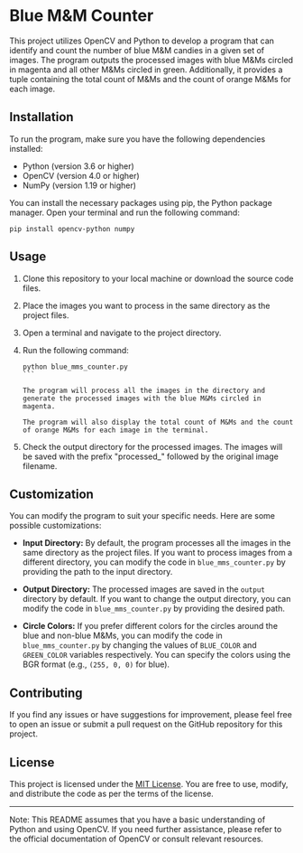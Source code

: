 # Blue M&M Counter

This project utilizes OpenCV and Python to develop a program that can identify and count the number of blue M&M candies in a given set of images. The program outputs the processed images with blue M&Ms circled in magenta and all other M&Ms circled in green. Additionally, it provides a tuple containing the total count of M&Ms and the count of orange M&Ms for each image.

## Installation

To run the program, make sure you have the following dependencies installed:

- Python (version 3.6 or higher)
- OpenCV (version 4.0 or higher)
- NumPy (version 1.19 or higher)

You can install the necessary packages using pip, the Python package manager. Open your terminal and run the following command:

```
pip install opencv-python numpy
```

## Usage

1. Clone this repository to your local machine or download the source code files.

2. Place the images you want to process in the same directory as the project files.

3. Open a terminal and navigate to the project directory.

4. Run the following command:

   ````
   python blue_mms_counter.py
   ```

   The program will process all the images in the directory and generate the processed images with the blue M&Ms circled in magenta.

   The program will also display the total count of M&Ms and the count of orange M&Ms for each image in the terminal.

5. Check the output directory for the processed images. The images will be saved with the prefix "processed_" followed by the original image filename.

## Customization

You can modify the program to suit your specific needs. Here are some possible customizations:

- **Input Directory:** By default, the program processes all the images in the same directory as the project files. If you want to process images from a different directory, you can modify the code in `blue_mms_counter.py` by providing the path to the input directory.

- **Output Directory:** The processed images are saved in the `output` directory by default. If you want to change the output directory, you can modify the code in `blue_mms_counter.py` by providing the desired path.

- **Circle Colors:** If you prefer different colors for the circles around the blue and non-blue M&Ms, you can modify the code in `blue_mms_counter.py` by changing the values of `BLUE_COLOR` and `GREEN_COLOR` variables respectively. You can specify the colors using the BGR format (e.g., `(255, 0, 0)` for blue).

## Contributing

If you find any issues or have suggestions for improvement, please feel free to open an issue or submit a pull request on the GitHub repository for this project.

## License

This project is licensed under the [MIT License](LICENSE). You are free to use, modify, and distribute the code as per the terms of the license.

---
Note: This README assumes that you have a basic understanding of Python and using OpenCV. If you need further assistance, please refer to the official documentation of OpenCV or consult relevant resources.
